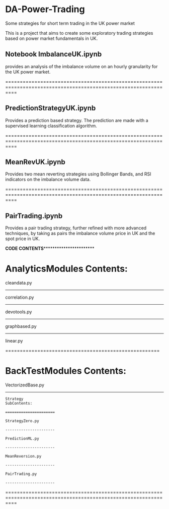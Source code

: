 # DA-Power-Trading
Some strategies for short term trading in the UK power market


This is a project that aims to create some exploratory trading strategies based on power market fundamentals in UK.


Notebook ImbalanceUK.ipynb 
------------------------------------
provides an analysis of the imbalance volume on an hourly granularity for the UK power market. 

================================================================================================================

PredictionStrategyUK.ipynb
------------------------------------

Provides a prediction based strategy. The prediction are made with a supervised learning classification algorithm.

================================================================================================================

MeanRevUK.ipynb
-------------------------------------

Provides two mean reverting strategies using Bollinger Bands, and RSI indicators on the imbalance volume data.

================================================================================================================

PairTrading.ipynb
--------------------------------------

Provides a pair trading strategy, further refined with more advanced techniques, by taking as pairs the imbalance volume price in UK and the spot price in UK.


**********************************CODE CONTENTS*********************************************************

AnalyticsModules
Contents:
====================

cleandata.py

--------------------

correlation.py

--------------------

devotools.py

--------------------

graphbased.py

--------------------

linear.py

=====================================================

BackTestModules
Contents:
=====================

VectorizedBase.py

---------------------

    Strategy
    SubContents:
    
    ======================
    
    StrategyZero.py
    
    ----------------------
    
    PredictionML.py
    
    ----------------------
    
    MeanReversion.py
    
    ----------------------
    
    PairTrading.py
    
    ----------------------
    
    
================================================================================================================
    
    
